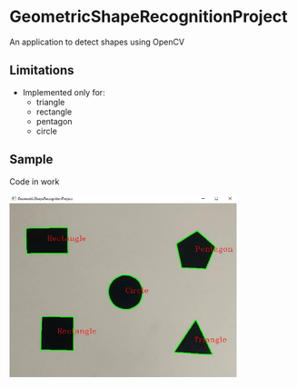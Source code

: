 # GeometricShapeRecognitionProject

An application to detect shapes using OpenCV 

## Limitations

 - Implemented only for:
   - triangle
   - rectangle
   - pentagon
   - circle
 
## Sample

Code in work

<img src="assets/Sample.jpeg" width="400px">
